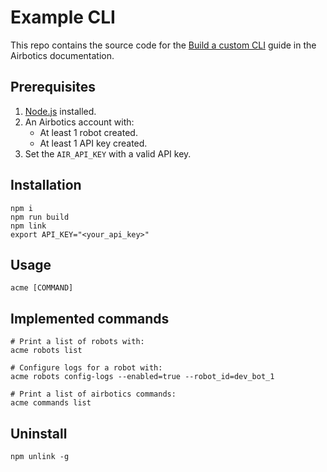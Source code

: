 Example CLI
=================

This repo contains the source code for the [Build a custom CLI](https://docs.airbotics.io/guides/cli) guide in the Airbotics documentation.


## Prerequisites
1. [Node.js](https://nodejs.org/) installed.
2. An Airbotics account with:
    - At least 1 robot created.
    - At least 1 API key created.
3. Set the `AIR_API_KEY` with  a valid API key.

## Installation
```
npm i
npm run build
npm link
export API_KEY="<your_api_key>"
```

## Usage
```
acme [COMMAND]
```


## Implemented commands

```
# Print a list of robots with:
acme robots list

# Configure logs for a robot with:
acme robots config-logs --enabled=true --robot_id=dev_bot_1

# Print a list of airbotics commands:
acme commands list 
```

## Uninstall
```
npm unlink -g
```


